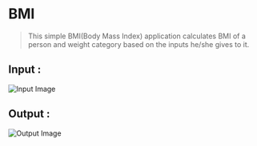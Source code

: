 # BMI
> This simple BMI(Body Mass Index) application calculates BMI of a person and weight category based on the inputs he/she gives to it.

## Input :

![Input Image](/input(BMI).jpg?raw=true "Input")

## Output :

![Output Image](/output(BMI).jpg?raw=true "Output")
